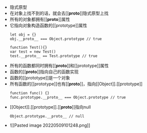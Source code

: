 - 隐式原型
- 在对象上找不到的话，就会去[[__proto__]]隐式原型上找
- 所有的对象都拥有[[__proto__]]属性
- 它指向对象构造函数的[[prototype]]属性
	```JS
	let obj = {}
	obj.__proto__ === Object.prototype // true
	
	function Test(){}
	var test = new Test()
	test.__proto__ == Test.prototype // true
	```
- 所有的函数都同时拥有[[__proto__]]和[[prototype]]属性
- 函数的[[__proto__]]指向自己的函数实现
- 函数的[[prototype]]是一个对象
- 所有函数的[[prototype]]也有[[__proto__]]，指向[[Object]].[[prototype]]
	```JS
	function func() {}
	func.prototype.__proto__ === Object.prototype // true
	```
- [[Object]].[[prototype]].[[__proto__]]指向null
	```JS
	Object.prototype.__proto__ // null
	```
- ![[Pasted image 20220509101248.png]]
